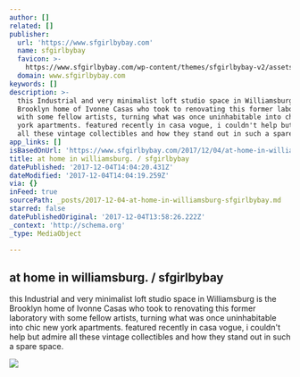 ```yaml
---
author: []
related: []
publisher:
  url: 'https://www.sfgirlbybay.com'
  name: sfgirlbybay
  favicon: >-
    https://www.sfgirlbybay.com/wp-content/themes/sfgirlbybay-v2/assets/icons/favicon.ico
  domain: www.sfgirlbybay.com
keywords: []
description: >-
  this Industrial and very minimalist loft studio space in Williamsburg is the
  Brooklyn home of Ivonne Casas who took to renovating this former laboratory
  with some fellow artists, turning what was once uninhabitable into chic new
  york apartments. featured recently in casa vogue, i couldn't help but admire
  all these vintage collectibles and how they stand out in such a spare space.
app_links: []
isBasedOnUrl: 'https://www.sfgirlbybay.com/2017/12/04/at-home-in-williamsburg/'
title: at home in williamsburg. / sfgirlbybay
datePublished: '2017-12-04T14:04:20.431Z'
dateModified: '2017-12-04T14:04:19.259Z'
via: {}
inFeed: true
sourcePath: _posts/2017-12-04-at-home-in-williamsburg-sfgirlbybay.md
starred: false
datePublishedOriginal: '2017-12-04T13:58:26.222Z'
_context: 'http://schema.org'
_type: MediaObject

---
```

<article style=""><h1>at home in williamsburg. / sfgirlbybay</h1><p>this Industrial and very minimalist loft studio space in Williamsburg is the Brooklyn home of Ivonne Casas who took to renovating this former laboratory with some fellow artists, turning what was once uninhabitable into chic new york apartments. featured recently in casa vogue, i couldn't help but admire all these vintage collectibles and how they stand out in such a spare space.</p><img src="https://www.sfgirlbybay.com/wp-content/uploads/2017/12/casa_yvonne_casas_ny_03.jpg" /></article>